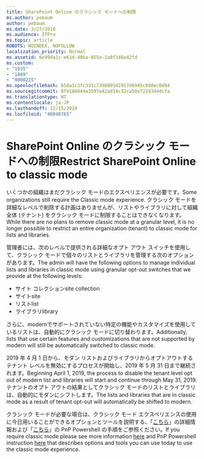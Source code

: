 ```yaml
---
title: SharePoint Online のクラシック モードへの制限
ms.author: pebaum
author: pebaum
ms.date: 3/27/2018
ms.audience: ITPro
ms.topic: article
ROBOTS: NOINDEX, NOFOLLOW
localization_priority: Normal
ms.assetid: 6e99da1c-e61d-40ba-855e-1a8f346e42fd
ms.custom:
- "1835"
- "1889"
- "9000225"
ms.openlocfilehash: b58a1c3fc331c739080542917d8945c090ec0d94
ms.sourcegitcommit: 0f0186044a3597e42ad14c32ca58e7224344dcfa
ms.translationtype: HT
ms.contentlocale: ja-JP
ms.lasthandoff: 12/15/2019
ms.locfileid: "40048765"
---
```

# <a name="restrict-sharepoint-online-to-classic-mode"></a><span data-ttu-id="50bca-102">SharePoint Online のクラシック モードへの制限</span><span class="sxs-lookup"><span data-stu-id="50bca-102">Restrict SharePoint Online to classic mode</span></span>

<span data-ttu-id="50bca-103">いくつかの組織はまだクラシック モードのエクスペリエンスが必要です。</span><span class="sxs-lookup"><span data-stu-id="50bca-103">Some organizations still require the Classic mode experience.</span></span> <span data-ttu-id="50bca-104">クラシック モードを詳細なレベルで削除する計画はありませんが、リストやライブラリに対して組織全体 (テナント) をクラシック モードに制限することはできなくなります。</span><span class="sxs-lookup"><span data-stu-id="50bca-104">While there are no plans to remove classic mode at a granular level, it is no longer possible to restrict an entire organization (tenant) to classic mode for lists and libraries.</span></span>

<span data-ttu-id="50bca-105">管理者には、次のレベルで提供される詳細なオプト アウト スイッチを使用して、クラシック モードで個々のリストとライブラリを管理する次のオプションがあります。</span><span class="sxs-lookup"><span data-stu-id="50bca-105">The admin will have the following options to manage individual lists and libraries in classic mode using granular opt-out switches that we provide at the following levels:</span></span>

- <span data-ttu-id="50bca-106">サイト コレクション</span><span class="sxs-lookup"><span data-stu-id="50bca-106">site collection</span></span>
- <span data-ttu-id="50bca-107">サイト</span><span class="sxs-lookup"><span data-stu-id="50bca-107">site</span></span>
- <span data-ttu-id="50bca-108">リスト</span><span class="sxs-lookup"><span data-stu-id="50bca-108">list</span></span>
- <span data-ttu-id="50bca-109">ライブラリ</span><span class="sxs-lookup"><span data-stu-id="50bca-109">library</span></span>

<span data-ttu-id="50bca-110">さらに、modernでサポートされていない特定の機能やカスタマイズを使用しているリストは、自動的にクラシック モードに切り替わります。</span><span class="sxs-lookup"><span data-stu-id="50bca-110">Additionally, lists that use certain features and customizations that are not supported by modern will still be automatically switched to classic mode.</span></span>

<span data-ttu-id="50bca-111">2019 年 4 月 1 日から、モダン リストおよびライブラリからオプトアウトするテナント レベルを無効にするプロセスが開始し、2019 年 5 月 31 日まで継続されます。</span><span class="sxs-lookup"><span data-stu-id="50bca-111">Beginning April 1, 2019, the process to disable the tenant level opt out of modern list and libraries will start and continue through May 31, 2019.</span></span>  <span data-ttu-id="50bca-112">テナントのオプト アウトの結果としてクラシック モードのリストとライブラリは、自動的にモダンにシフトします。</span><span class="sxs-lookup"><span data-stu-id="50bca-112">The lists and libraries that are in classic mode as a result of tenant opt-out will automatically be shifted to modern.</span></span>

<span data-ttu-id="50bca-113">クラシック モードが必要な場合は、クラシック モード エクスペリエンスの使用に今日用いることができるオプションとツールを説明する、「[こちら](https://techcommunity.microsoft.com/t5/Microsoft-SharePoint-Blog/Delivering-SharePoint-modern-experiences/ba-p/315023)」の詳細情報および「[こちら](https://docs.microsoft.com/sharepoint/dev/transform/modernize-userinterface-lists-and-libraries-optout)」の PnP Powershell の手順をご参照ください。</span><span class="sxs-lookup"><span data-stu-id="50bca-113">If you require classic mode please see more information [here](https://techcommunity.microsoft.com/t5/Microsoft-SharePoint-Blog/Delivering-SharePoint-modern-experiences/ba-p/315023) and PnP Powershell instruction [here](https://docs.microsoft.com/sharepoint/dev/transform/modernize-userinterface-lists-and-libraries-optout) that describes options and tools you can use today to use the classic mode experience.</span></span>
